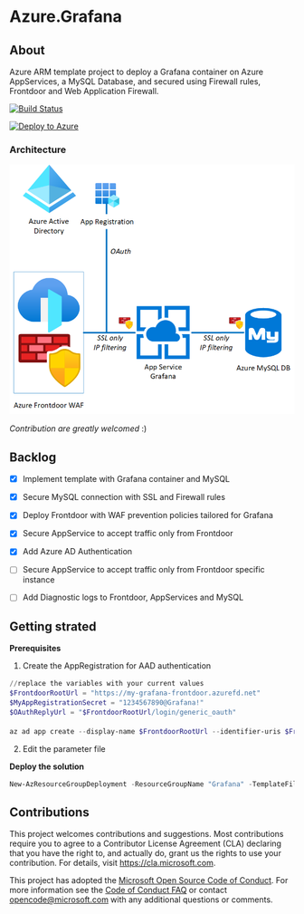 # Azure.Grafana

## About

Azure ARM template project to deploy a Grafana container on Azure AppServices, a MySQL Database, and secured using Firewall rules, Frontdoor and Web Application Firewall.

[![Build Status](https://dev.azure.com/rabickel/Azure.Grafana/_apis/build/status/rbickel.Azure.Grafana?branchName=master)](https://dev.azure.com/rabickel/Azure.Grafana/_build/latest?definitionId=31&branchName=master)

[![Deploy to Azure](https://aka.ms/deploytoazurebutton)](https://portal.azure.com/#create/Microsoft.Template/uri/https%3A%2F%2Fraw.githubusercontent.com%2Frbickel%2FAzure.Grafana%2Fmaster%2Fazuredeploy.json)


### Architecture

![Architecture diagram](/Architecture.png)

*Contribution are greatly welcomed* :)


## Backlog

* [x] Implement template with Grafana container and MySQL

* [x] Secure MySQL connection with SSL and Firewall rules

* [x] Deploy Frontdoor with WAF prevention policies tailored for Grafana

* [x] Secure AppService to accept traffic only from Frontdoor

* [x] Add Azure AD Authentication

* [ ] Secure AppService to accept traffic only from Frontdoor specific instance

* [ ] Add Diagnostic logs to Frontdoor, AppServices and MySQL



## Getting strated

**Prerequisites**

1. Create the AppRegistration for AAD authentication
```powershell
//replace the variables with your current values
$FrontdoorRootUrl = "https://my-grafana-frontdoor.azurefd.net"
$MyAppRegistrationSecret = "1234567890@Grafana!"
$OAuthReplyUrl = "$FrontdoorRootUrl/login/generic_oauth"

az ad app create --display-name $FrontdoorRootUrl --identifier-uris $FrontdoorRootUrl --required-resource-accesses ./manifest.json --reply-urls $OAuthReplyUrl --password $MyAppRegistrationSecret
```

2. Edit the parameter file

**Deploy the solution**
```powershell
New-AzResourceGroupDeployment -ResourceGroupName "Grafana" -TemplateFile "azuredeploy.json" -TemplateParameterFile "azuredeploy.parameters.json"
```


## Contributions

This project welcomes contributions and suggestions.  Most contributions require you to agree to a Contributor License Agreement (CLA) declaring that you have the right to, and actually do, grant us the rights to use your contribution. For details, visit https://cla.microsoft.com.

This project has adopted the [Microsoft Open Source Code of Conduct](https://opensource.microsoft.com/codeofconduct/). For more information see the [Code of Conduct FAQ](https://opensource.microsoft.com/codeofconduct/faq/) or contact [opencode@microsoft.com](mailto:opencode@microsoft.com) with any additional questions or comments.

